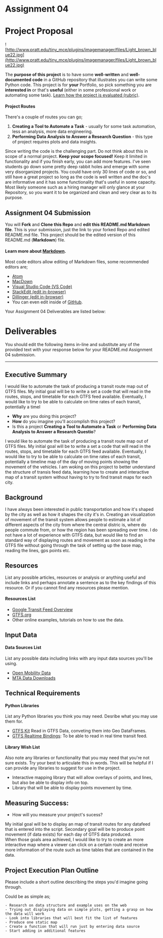 
# Assignment 04

# Project Proposal

![http://www.pratt.edu/tiny_mce/plugins/imagemanager/files/Light_brown_blue22.jpg](http://www.pratt.edu/tiny_mce/plugins/imagemanager/files/Light_brown_blue22.jpg)

The **purpose of this project** is to have some **well-written** and **well-documented code** in a GitHub repository that illustrates you can write some Python code. This project is for **your** Portfolio, so pick something you are **interested in** or that's **useful** (either in some professional work or automating some task). [Learn how the project is evaluated (rubric)](https://github.com/pratt-savi-810/pratt-savi-810-2020-03-project).


#### Project Routes

There's a couple of routes you can go;

1. **Creating a Tool to Automate a Task** - usually for some task automation, less an analysis, more data engineering. 
2. **Performing Data Analysis to Answer a Research Question** - this type of project requires plots and data insights. 

Since writing the code is the challenging part. Do not think about this in scope of a normal project. **Keep your scope focused!** Keep it limited in functionality and if you finish early, you can add more features. I've seen students go down some pretty deep rabbit holes and emerge with some very disorganized projects. You could have only 30 lines of code or so, and still have a great project so long as the code is well written and the doc's are informative and it has some functionality that's useful in some capacity. Most likely someone such as a hiring manager will only glance at your Repository, so you want it to be organized and clean and very clear as to its purpose. 

## Assignment 04 Submission
You will **Fork** and **Clone this Repo** and **edit this README.md Markdown file**. This is your submission, just the link to your forked Repo and edited README.md file. This project should be the edited version of this README.md (**Markdown**) file. 

#### Learn more about [Markdown](https://www.markdownguide.org/). 

Most code editors allow editing of Markdown files, some recommended editors are;

* [Atom](https://atom.io/)
* [MacDown](https://macdown.uranusjr.com/)
* [Visual Studio Code (VS Code)](https://code.visualstudio.com/)
* [StackEdit (edit in-browser)](https://stackedit.io/)
* [Dillinger (edit in-browser)](https://dillinger.io/)
* You can even edit inside of [GitHub](https://github.com/). 

Your Assignment 04 Deliverables are listed below:

# Deliverables

You should edit the following items in-line and substitute any of the provided text with your response below for your README.md Assignment 04 submission. 


---

## Executive Summary

I would like to automate the task of producing a transit route map out of GTFS files. My initial goal will be to write a set a code that will read in the routes, stops, and timetable for each GTFS feed available. Eventually, I would like to try to be able to calculate on time rates of each transit, potentially a timel

- **Why** are you doing this project? 
- **How** do you imagine you'll accomplish this project? 
- Is this a project **Creating a Tool to Automate a Task** or **Performing Data Analysis to Answer a Research Questio**? 

I would like to automate the task of producing a transit route map out of GTFS files. My initial goal will be to write a set a code that will read in the routes, stops, and timetable for each GTFS feed available. Eventually, I would like to try to be able to calculate on time rates of each transit, potentially a timeline map of the day of moving points showing the movement of the vehicles. I am woking on this project to better understand the structure of transis feed data, learning how to create and interactive map of a transit system without having to try to find transit maps for each city.

## Background

I have always been interested in public transportation and how it's shaped by the city as well as how it shapes the city it's in. Creating an visualization of movement of the transit system allows people to estimate a lot of different aspects of the city from where the central distric is, where do people commute from, or how the region has been spreading over time. I do not have a lot of experience with GTFS data, but would like to find an standard way of displaying routes and movement as soon as reading in the GTFS file without going through the task of setting up the base map, reading the lines, gps points etc.

## Resources
List any possible articles, resources or analysis or anything useful and include links and perhaps annotate a sentence as to the key findings of this resource. Or if you cannot find any resources please mention. 

#### Resources List

* [Google Transit Feed Overview](https://developers.google.com/transit/gtfs)
* [GTFS.org ](http://gtfs.org/reference/static)
* Other online examples, tutorials on how to use the data.
 
## Input Data 

#### Data Sources List 
List any possible data including links with any input data sources you'll be using. 

* [Open Mobility Data](https://transitfeeds.com/)
* [MTA Data Downloads](http://web.mta.info/developers/download.html) 
  

## Technical Requirements

#### Python Libraries
List any Python libraries you think you may need. Desribe what you may use them for. 

* [GTFS Kit](https://mrcagney.github.io/gtfs_kit_docs/index.html#examples) Read in GTFS Data, conveting them into Geo DataFrames.
* [GTFS Realtime Bindings](https://github.com/MobilityData/gtfs-realtime-bindings/tree/master/python): To be able to read in real time transit feed.


#### Library Wish List
Also note any libraries or functionality that you may need that you're not sure exists. Try your best to articulate this in words. This will be helpful if I can provide any libraries to suggest for use in the project. 

* Interactive mapping library that will allow overlays of points, and lines, but also be able to display info on top.
* Library that will be able to display points movement by time.
  

## Measuring Success: 

- How will you measure your project's sucess?

My initial goal will be to display an map of transit routes for any datafeed that is entered into the script.
Secondary goal will be to produce point movement (if data exists) for each day of GTFS data produced. <br>
When those goals area achieved, I would like to try to create an more interactive map where a viewer can click on a certain route and receive more information of the route such as time tables that are contained in the data.

## Project Execution Plan Outline
Please include a short outline describing the steps you'd imagine going through. 

Could be as simple as;

```
- Research on data structure and example uses on the web
- Trying out displaying data on simple plots, getting a grasp on how the data will work
- Look into libraries that will best fit the list of features
- Produce one static map
- Create a function that will run just by entering data source
- Start adding in additional features